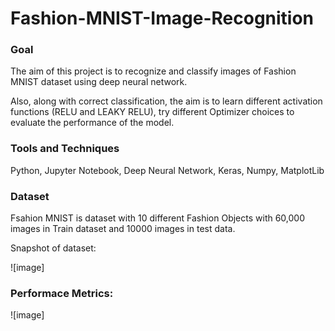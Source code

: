 # Fashion-MNIST-Image-Recognition

### Goal

The aim of this project is to recognize and classify images of Fashion MNIST dataset using deep neural network. 

Also, along with correct classification, the aim is to learn different activation functions (RELU and LEAKY RELU), try different Optimizer choices to evaluate the performance of the model.

### Tools and Techniques

Python, Jupyter Notebook, Deep Neural Network, Keras, Numpy, MatplotLib

### Dataset
Fsahion MNIST is dataset with 10 different Fashion Objects with 60,000 images in Train dataset and 10000 images in test data.

Snapshot of dataset:

![image]

### Performace Metrics:

![image]





